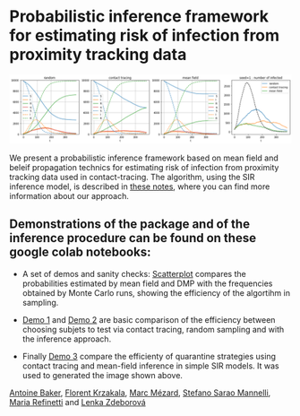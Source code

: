 # Probabilistic inference framework for estimating risk of infection from proximity tracking data

![demo](im.png)

We present a probabilistic inference framework based on mean field and beleif propagation technics for estimating risk of infection from proximity tracking data used in contact-tracing. The algorithm,  using the SIR inference model, is described in [these notes](https://www.overleaf.com/read/tfhcpbvhmcwq), where you can find more information about our approach.

## Demonstrations of the package and of the inference procedure can be found on these google colab notebooks:

- A set of demos and sanity checks: [Scatterplot](https://colab.research.google.com/drive/1QcK2ilzqRiE7bnHqrfxjHhXbwEs_12WU) compares the probabilities estimated by mean field and DMP with the frequencies obtained by Monte Carlo runs, showing the efficiency of the algortihm in sampling.

- [Demo 1](https://colab.research.google.com/drive/15qClUFJl_mWTVL6e2VG9mgsAgRQ9Armb) and [Demo 2](https://colab.research.google.com/drive/1DJP-8rYwjJU9p63HUYpiDYlod3riJvJs) are basic comparison of the efficiency between choosing subjets to test via contact tracing, random sampling and with the inference approach.

- Finally [Demo 3](https://colab.research.google.com/drive/1pRq13j8o6Y8GRWa_IDb_Erj-jqyjWDnM#scrollTo=bVi7bEAGgijX) compare the efficienty of quarantine  strategies using contact tracing and mean-field inference in simple SIR models. It was used to generated the image shown above.

[Antoine Baker](mailto:antoinebaker59@gmail.com), [Florent Krzakala](mailto:florent.krzakala@gmail.com), [Marc Mézard](mailto:marc.mezard@gmail.com), [Stefano Sarao Mannelli](mailto:stefano.sarao@gmail.com), [Maria Refinetti](mailto:mariaref@gmail.com) and [Lenka Zdeborová](mailto:lenka.zdeborova@gmail.com)
